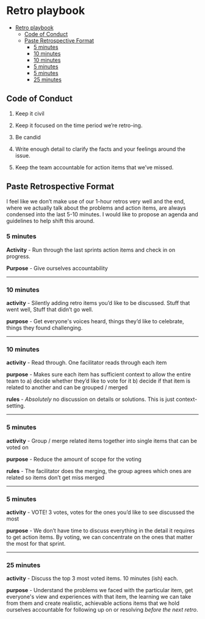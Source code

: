 # Retro playbook

- [Retro playbook](#retro-playbook)
  - [Code of Conduct](#code-of-conduct)
  - [Paste Retrospective Format](#paste-retrospective-format)
    - [5 minutes](#5-minutes)
    - [10 minutes](#10-minutes)
    - [10 minutes](#10-minutes-1)
    - [5 minutes](#5-minutes-1)
    - [5 minutes](#5-minutes-2)
    - [25 minutes](#25-minutes)

## Code of Conduct

1. Keep it civil

2. Keep it focused on the time period we’re retro-ing.

3. Be candid

4. Write enough detail to clarify the facts and your feelings around the issue.

5. Keep the team accountable for action items that we’ve missed.

## Paste Retrospective Format

I feel like we don’t make use of our 1-hour retros very well and the end, where we actually talk about the problems and action items, are always condensed into the last 5-10 minutes. I would like to propose an agenda and guidelines to help shift this around.

### 5 minutes

**Activity** - Run through the last sprints action items and check in on progress.

**Purpose** - Give ourselves accountability

---

### 10 minutes

**activity** - Silently adding retro items you’d like to be discussed. Stuff that went well, Stuff that didn’t go well.

**purpose** - Get everyone's voices heard, things they’d like to celebrate, things they found challenging.

---

### 10 minutes

**activity** - Read through. One facilitator reads through each item

**purpose** - Makes sure each item has sufficient context to allow the entire team to a) decide whether they’d like to vote for it b) decide if that item is related to another and can be grouped / merged

**rules** - _Absolutely_ no discussion on details or solutions. This is just context-setting.

---

### 5 minutes

**activity** - Group / merge related items together into single items that can be voted on

**purpose** - Reduce the amount of scope for the voting

**rules** - The facilitator does the merging, the group agrees which ones are related so items don’t get miss merged

---

### 5 minutes

**activity** - VOTE! 3 votes, votes for the ones you’d like to see discussed the most

**purpose** - We don’t have time to discuss everything in the detail it requires to get action items. By voting, we can concentrate on the ones that matter the most for that sprint.

---

### 25 minutes

**activity** - Discuss the top 3 most voted items. 10 minutes (ish) each.

**purpose** - Understand the problems we faced with the particular item, get everyone's view and experiences with that item, the learning we can take from them and create realistic, achievable actions items that we hold ourselves accountable for following up on or resolving _before the next retro_.
